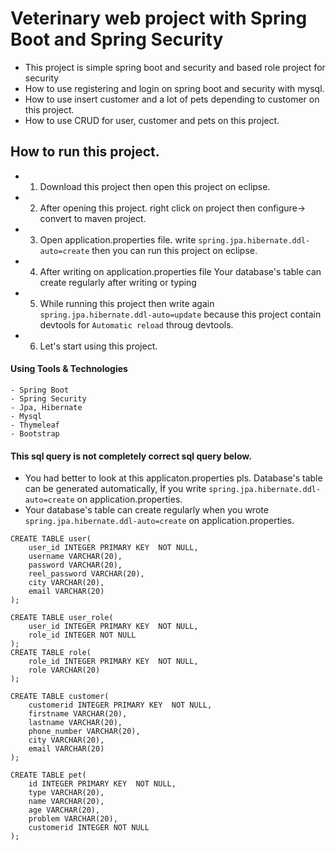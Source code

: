 # Veterinary web project with Spring Boot and Spring Security
- This project is simple spring boot and security and based role project for security
- How to use registering and login on spring boot and security with mysql.
- How to use insert customer and a lot of pets depending to customer on this project.
- How to use CRUD for user, customer and pets on this project.

## How to run this project.
- 1. Download this project then open this project on eclipse.
- 2. After opening this project. right click on project then configure-> convert to maven project.
- 3. Open application.properties file. write ` spring.jpa.hibernate.ddl-auto=create ` then you can run this project on eclipse.
- 4. After writing on application.properties file Your database's table can create regularly after writing or typing
- 5. While running this project then write again ` spring.jpa.hibernate.ddl-auto=update ` because this project contain devtools for `Automatic reload` throug devtools. 
- 6. Let's start using this project.
#### Using Tools & Technologies
``` 
- Spring Boot
- Spring Security
- Jpa, Hibernate
- Mysql
- Thymeleaf
- Bootstrap
``` 
#### This sql query is not completely correct sql query below.
- You had better to look at this applicaton.properties pls. Database's table can be generated automatically, İf you write `spring.jpa.hibernate.ddl-auto=create` on application.properties.
- Your database's table can create regularly when you wrote `spring.jpa.hibernate.ddl-auto=create` on application.properties.
``` 
CREATE TABLE user(
    user_id INTEGER PRIMARY KEY  NOT NULL,
    username VARCHAR(20),
    password VARCHAR(20),
	reel_password VARCHAR(20),
    city VARCHAR(20),
    email VARCHAR(20)
);

CREATE TABLE user_role(
    user_id INTEGER PRIMARY KEY  NOT NULL,
    role_id INTEGER NOT NULL
);
CREATE TABLE role(
    role_id INTEGER PRIMARY KEY  NOT NULL,
    role VARCHAR(20)
);

CREATE TABLE customer(
    customerid INTEGER PRIMARY KEY  NOT NULL,
    firstname VARCHAR(20),
    lastname VARCHAR(20),
    phone_number VARCHAR(20),
    city VARCHAR(20),
    email VARCHAR(20)
);

CREATE TABLE pet(
    id INTEGER PRIMARY KEY  NOT NULL,
    type VARCHAR(20),
    name VARCHAR(20),
    age VARCHAR(20),
    problem VARCHAR(20),
    customerid INTEGER NOT NULL
);
``` 
